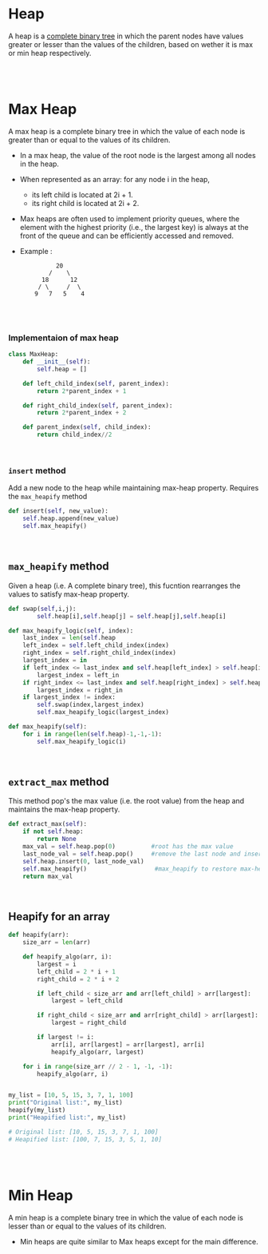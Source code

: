 # Heap

A heap is a [complete binary tree](./trees/binary-tree.md#complete-binary-tree)  in which the parent nodes have values greater or lesser than the values of the children, based on wether it is max or min heap respectively.

<br/>
<br/>

# Max Heap

A max heap is a complete binary tree in which the value of each node is greater than or equal to the values of its children.

- In a max heap, the value of the root node is the largest among all nodes in the heap.
- When represented as an array: for any node i in the heap,
  - its left child is located at 2i + 1.
  - its right child is located at 2i + 2.
- Max heaps are often used to implement priority queues, where the element with the highest priority (i.e., the largest key) is always at the front of the queue and can be efficiently accessed and removed.

- Example :

  ```
            20
          /    \
        18      12
       / \     /  \
      9   7   5    4

  ```

<br/>
<br/>

### Implementaion of max heap

```python
class MaxHeap:
    def __init__(self):
        self.heap = []

    def left_child_index(self, parent_index):
        return 2*parent_index + 1

    def right_child_index(self, parent_index):
        return 2*parent_index + 2

    def parent_index(self, child_index):
        return child_index//2
```

<br/>

### `insert` method

Add a new node to the heap while maintaining max-heap property. Requires the `max_heapify` method

```python
def insert(self, new_value):
    self.heap.append(new_value)
    self.max_heapify()
```

<br/>

## `max_heapify` method

Given a heap (i.e. A complete binary tree), this fucntion rearranges the values to satisfy max-heap property.

```python
def swap(self,i,j):
        self.heap[i],self.heap[j] = self.heap[j],self.heap[i]

def max_heapify_logic(self, index):
    last_index = len(self.heap
    left_index = self.left_child_index(index)
    right_index = self.right_child_index(index)
    largest_index = in
    if left_index <= last_index and self.heap[left_index] > self.heap[index]:
        largest_index = left_in
    if right_index <= last_index and self.heap[right_index] > self.heap[largest_index]:
        largest_index = right_in
    if largest_index != index:
        self.swap(index,largest_index)
        self.max_heapify_logic(largest_index)

def max_heapify(self):
    for i in range(len(self.heap)-1,-1,-1):
        self.max_heapify_logic(i)

```

<br/>

## `extract_max` method

This method pop's the max value (i.e. the root value) from the heap and maintains the max-heap property.

```python
def extract_max(self):
    if not self.heap:
        return None
    max_val = self.heap.pop(0)          #root has the max value
    last_node_val = self.heap.pop()     #remove the last node and insert it as root
    self.heap.insert(0, last_node_val)
    self.max_heapify()                   #max_heapify to restore max-heap property
    return max_val
```

<br>

## Heapify for an array

```py
def heapify(arr):
    size_arr = len(arr)

    def heapify_algo(arr, i):
        largest = i
        left_child = 2 * i + 1
        right_child = 2 * i + 2

        if left_child < size_arr and arr[left_child] > arr[largest]:
            largest = left_child

        if right_child < size_arr and arr[right_child] > arr[largest]:
            largest = right_child

        if largest != i:
            arr[i], arr[largest] = arr[largest], arr[i]
            heapify_algo(arr, largest)

    for i in range(size_arr // 2 - 1, -1, -1):
        heapify_algo(arr, i)


my_list = [10, 5, 15, 3, 7, 1, 100]
print("Original list:", my_list)
heapify(my_list)
print("Heapified list:", my_list)

# Original list: [10, 5, 15, 3, 7, 1, 100]
# Heapified list: [100, 7, 15, 3, 5, 1, 10]
```

<br/>
<br/>

# Min Heap

A min heap is a complete binary tree in which the value of each node is lesser than or equal to the values of its children.

- Min heaps are quite similar to Max heaps except for the main difference.
